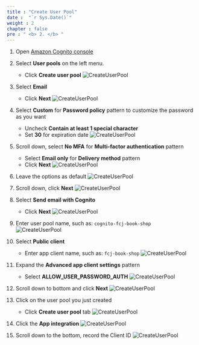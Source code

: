 ```yaml
---
title : "Create User Pool"
date :  "`r Sys.Date()`" 
weight : 2
chapter : false
pre : " <b> 2. </b> "
---
```

1. Open [Amazon Cognito console](https://ap-southeast-1.console.aws.amazon.com/cognito/v2/idp/user-pools?region=ap-southeast-1)
2. Select **User pools** on the left menu.
    - Click **Create user pool**
![CreateUserPool](/images/1/1.png?width=90pc)

3. Select **Email**
    - Click **Next**
![CreateUserPool](/images/1/2.png?width=90pc)

4. Select **Custom** for **Password policy** pattern to customize the password as you want
    - Uncheck **Contain at least 1 special character**
    - Set **30** for expiration date
![CreateUserPool](/images/1/3.png?width=90pc)

5. Scroll down, select **No MFA** for **Multi-factor authentication** pattern
    - Select **Email only** for **Delivery method** pattern
    - Click **Next**
![CreateUserPool](/images/1/4.png?width=90pc)

6. Leave the options as default
![CreateUserPool](/images/1/5.png?width=90pc)

7. Scroll down, click **Next**
![CreateUserPool](/images/1/6.png?width=90pc)

8. Select **Send email with Cognito**
    - Click **Next**
![CreateUserPool](/images/1/7.png?width=90pc)

9. Enter user pool name, such as: `cognito-fcj-book-shop`
![CreateUserPool](/images/1/8.png?width=90pc)

10. Select **Public client**
    - Enter app client name, such as: `fcj-book-shop`
![CreateUserPool](/images/1/9.png?width=90pc)

11. Expand the **Advanced app client settings** pattern
    - Select **ALLOW_USER_PASSWORD_AUTH**
![CreateUserPool](/images/1/10.png?width=90pc)

12. Scroll down to bottom and click **Next**
![CreateUserPool](/images/1/11.png?width=90pc)

13. Click on the user pool you just created
    - Click **Create user pool** tab
![CreateUserPool](/images/1/12.png?width=90pc)

14. Click the **App integration**
![CreateUserPool](/images/1/13.png?width=90pc)

15. Scroll down to the bottom, record the Client ID
 ![CreateUserPool](/images/1/14.png?width=90pc)